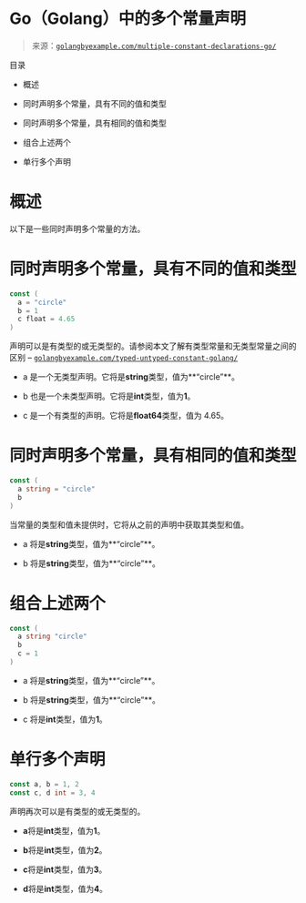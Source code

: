 <!--yml

分类：未分类

日期：2024-10-13 06:28:14

-->

# Go（Golang）中的多个常量声明

> 来源：[`golangbyexample.com/multiple-constant-declarations-go/`](https://golangbyexample.com/multiple-constant-declarations-go/)

目录

+   概述

+   同时声明多个常量，具有不同的值和类型

+   同时声明多个常量，具有相同的值和类型

+   组合上述两个

+   单行多个声明

# **概述**

以下是一些同时声明多个常量的方法。

# **同时声明多个常量，具有不同的值和类型**

```go
const (
  a = "circle"
  b = 1
  c float = 4.65
)
```

声明可以是有类型的或无类型的。请参阅本文了解有类型常量和无类型常量之间的区别 – [`golangbyexample.com/typed-untyped-constant-golang/`](https://golangbyexample.com/typed-untyped-constant-golang/)

+   a 是一个无类型声明。它将是**string**类型，值为**“circle”**。

+   b 也是一个未类型声明。它将是**int**类型，值为**1**。

+   c 是一个有类型的声明。它将是**float64**类型，值为 4.65。

# **同时声明多个常量，具有相同的值和类型**

```go
const (
  a string = "circle"
  b
)
```

当常量的类型和值未提供时，它将从之前的声明中获取其类型和值。

+   a 将是**string**类型，值为**“circle”**。

+   b 将是**string**类型，值为**“circle”**。

# **组合上述两个**

```go
const (
  a string "circle"
  b
  c = 1
)
```

+   a 将是**string**类型，值为**“circle”**。

+   b 将是**string**类型，值为**“circle”**。

+   c 将是**int**类型，值为**1**。

# **单行多个声明**

```go
const a, b = 1, 2
const c, d int = 3, 4
```

声明再次可以是有类型的或无类型的。

+   **a**将是**int**类型，值为**1**。

+   **b**将是**int**类型，值为**2**。

+   **c**将是**int**类型，值为**3**。

+   **d**将是**int**类型，值为**4**。



